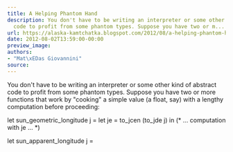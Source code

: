 ```yaml
---
title: A Helping Phantom Hand
description: You don't have to be writing an interpreter or some other kind of abstract
  code to profit from some phantom types. Suppose you have two or m...
url: https://alaska-kamtchatka.blogspot.com/2012/08/a-helping-phantom-hand.html
date: 2012-08-02T13:59:00-00:00
preview_image:
authors:
- "Mat\xEDas Giovannini"
source:
---
```


You don't have to be writing an interpreter or some other kind of abstract code to profit from some phantom types. Suppose you have two or more functions that work by "cooking" a simple value (a float, say) with a lengthy computation before proceeding:


let sun_geometric_longitude j =
  let je = to_jcen (to_jde j) in
  (* … computation with je … *)

let sun_apparent_longitude j =

